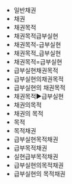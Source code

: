- 일반채권
- 채권
- 채권목적
- 채권목적급부실현
- 채권목적-급부실현
- 채권목적_급부실현
- 채권목적=급부실현
- 급부실현채권목적
- 급부실현의채권목적
- 급부실현의 채권목적
- 채권목적▶️급부실현
- 채권의목적
- 채권의 목적
- 목적
- 목적채권
- 급부실현목적채권
- 급부목적채권
- 실현급부목적채권
- 급부실현의목적채권
- 급부실현의 목적채권
